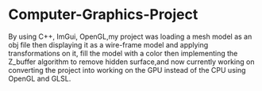 # Computer-Graphics-Project
By using C++, ImGui, OpenGL,my project was loading a mesh model as an obj file then displaying it as a wire-frame model and applying transformations on it, fill the model with a color then implementing the Z_buffer algorithm to remove hidden surface,and now currently working on converting the project into working on the GPU instead of the CPU using OpenGL and GLSL.
